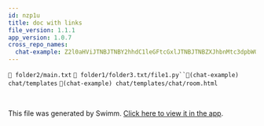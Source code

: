 ```yaml
---
id: nzp1u
title: doc with links
file_version: 1.1.1
app_version: 1.0.7
cross_repo_names:
  chat-example: Z2l0aHViJTNBJTNBY2hhdC1leGFtcGxlJTNBJTNBZXJhbnMtc3dpbW0=
---
```


`📄 folder2/main.txt` `📄 folder1/folder3.txt/file1.py``📄(chat-example) chat/templates` `📄(chat-example) chat/templates/chat/room.html`

<br/>

This file was generated by Swimm. [Click here to view it in the app](http://localhost:5000/repos/Z2l0aHViJTNBJTNBdDElM0ElM0FlcmFuLXN3aW1t/docs/nzp1u).
